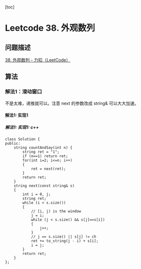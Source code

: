 [toc]

# Leetcode 38. 外观数列

## 问题描述

[38. 外观数列 - 力扣（LeetCode）](https://leetcode-cn.com/problems/count-and-say/)

## 算法

### 解法1：滑动窗口

不是太难，递推就可以。注意 next 的参数改成 string& 可以大大加速。

#### 解法1: 实现1

##### 解法1: 实现1: c++

```
class Solution {
public:
    string countAndSay(int n) {
        string ret = "1";
        if (n==1) return ret;
        for(int i=2; i<=n; i++)
        {
            ret = next(ret);
        }
        return ret;
    }
    string next(const string& s)
    {
        int i = 0, j;
        string ret;
        while (i < s.size())
        {
            // [i, j) is the window
            j = i;
            while (j < s.size() && s[j]==s[i])
            {
                j++;
            }
            // j == s.size() || s[j] != ch
            ret += to_string(j - i) + s[i];
            i = j;
        }
        return ret;
    }
};
```